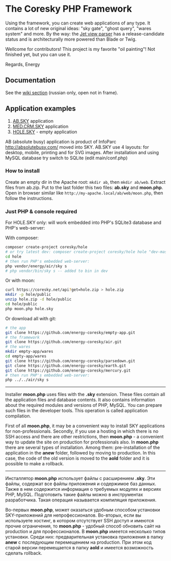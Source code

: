 
# The Coresky PHP Framework

Using the framework, you can create web applications of any type. It contains a lot of new original ideas:
"sky gate", "ghost query", "wares system" and more. By the way: the [Jet view parser][1]
has a release-candidate status and is architecturally more powered than Blade or Twig.

Wellcome for contributors!
This project is my favorite "oil painting"! Not finished yet, but you can use it.

Regards,
Energy

## Documentation

See the [wiki section](https://github.com/energy-coresky/air/wiki) (russian only, open not in frame).

## Application examples

1. [AB.SKY][2] application
2. [MED.CRM.SKY][3] application
3. [HOLE.SKY][4] - empty application

AB (absolute busy) application is product of InfoParc http://absolutebusy.com/ moved into SKY.
AB.SKY use 4 layouts: for desktop, mobile, printing and for SVG images.
After installation and using MySQL database try switch to SQLite (edit main/conf.php)

### How to install

Create an empty dir in the Apache root: `mkdir ab`, then `mkdir ab/web`.
Extract files from ab.zip.
Put to the last folder this two files: **ab.sky** and **moon.php**.
Open in browser similar like `http://my-apache.local/ab/web/moon.php`, then follow the instructions.

### Just PHP & console required

For HOLE.SKY only: will work embedded into PHP's SQLite3 database and PHP's web-server:

With composer:

```bash
composer create-project coresky/hole
# or try latest dev: composer create-project coresky/hole hole "dev-master"
cd hole
# then run PHP's embedded web-server:
php vendor/energy/air/sky s
# php vendor/bin/sky s -- added to bin in dev
```
Or with moon:

```bash
curl https://coresky.net/api?get=hole.zip > hole.zip
mkdir -p hole/public
unzip hole.zip -d hole/public
cd hole/public
php moon.php hole.sky
```
Or download all with git:

```bash
# the app
git clone https://github.com/energy-coresky/empty-app.git
# the framework
git clone https://github.com/energy-coresky/air.git
# the wares
mkdir empty-app/wares
cd empty-app/wares
git clone https://github.com/energy-coresky/parsedown.git
git clone https://github.com/energy-coresky/earth.git
git clone https://github.com/energy-coresky/mercury.git
# then run PHP's embedded web-server:
php ../../air/sky s
```

<hr>

Installer **moon.php** uses files with the **.sky** extension. These files contain all the application files and
database contents. It also contains information about the required modules and versions of PHP, MySQL.
You can prepare such files in the developer tools. This operation is called application compilation.

First of all **moon.php**, it may be a convenient way to install SKY applications for non-professionals.
Secondly, if you use a hosting in which there is no SSH access and there are other restrictions,
then **moon.php** - a convenient way to update the site on production for professionals also. In **moon.php** there are several
types of installation. Among them: pre-installation of the application in the **anew** folder, followed by moving
to production. In this case, the code of the old version is moved to the **aold** folder and it is possible to make a rollback.

<hr>

Инсталлятор **moon.php** использует файлы с расширением **.sky**. Эти файлы, содержат все файлы приложения и
содержимое баз данных. Также в нем содержится информация о требуемых модулях и версиях PHP, MySQL.
Подготовить такие файлы можно в инструментах разработчика. Такая операция называется компиляция приложения.

Во-первых **moon.php**, может оказаться удобным способом установки SKY-приложений для непрофессионалов.
Во-вторых, если вы используете хостинг, в котором отсутствует SSH доступ и имеются прочие ограничения,
то **moon.php** - удобный способ обновить сайт на production и для профессионалов. В **moon.php** имеется несколько
типов установки. Среди них: предварительная установка приложения в папку **anew** с последующим перемещением
на production. При этом код старой версии перемещается в папку **aold** и имеется возможность сделать rollback.

[1]: https://github.com/energy-coresky/air/wiki/%D0%A8%D0%B0%D0%B1%D0%BB%D0%BE%D0%BD%D0%B8%D0%B7%D0%B0%D1%82%D0%BE%D1%80-%D0%BF%D1%80%D0%B5%D0%B4%D1%81%D1%82%D0%B0%D0%B2%D0%BB%D0%B5%D0%BD%D0%B8%D0%B9-Jet
[2]: https://coresky.net/api?get=ab.zip
[3]: https://coresky.net/api?get=medcrm.zip
[4]: https://coresky.net/api?get=hole.zip

